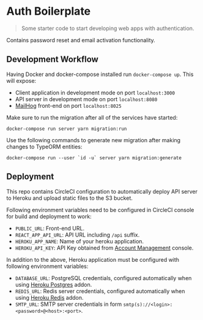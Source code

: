 # Auth Boilerplate

> Some starter code to start developing web apps with authentication.

Contains password reset and email activation functionality. 

## Development Workflow

Having Docker and docker-compose installed run `docker-compose up`. This will expose:

- Client application in development mode on port `localhost:3000`
- API server in development mode on port `localhost:8080`
- [MailHog](https://github.com/mailhog/MailHog) front-end on port `localhost:8025`

Make sure to run the migration after all of the services have started:

```
docker-compose run server yarn migration:run
```

Use the following commands to generate new migration after making changes to TypeORM entities:

```
docker-compose run --user `id -u` server yarn migration:generate
```

## Deployment

This repo contains CircleCI configuration to automatically deploy API server to Heroku and upload static files to the S3 bucket.

Following environment variables need to be configured in CircleCI console for build and deployment to work:

- `PUBLIC_URL`: Front-end URL.
- `REACT_APP_API_URL`: API URL including `/api` suffix.
- `HEROKU_APP_NAME`: Name of your heroku application.
- `HEROKU_API_KEY`: API Key obtained from [Account Management](https://dashboard.heroku.com/account/applications) console.

In addition to the above, Heroku application must be configured with following environment variables:

- `DATABASE_URL`: PostgreSQL credentials, configured automatically when using [Heroku Postgres](https://elements.heroku.com/addons/heroku-postgresql) addon.
- `REDIS_URL`: Redis server credentials, configured automatically when using [Heroku Redis](https://elements.heroku.com/addons/heroku-redis) addon.
- `SMTP_URL`: SMTP server credentials in form `smtp(s)://<login>:<password>@<host>:<port>`.
